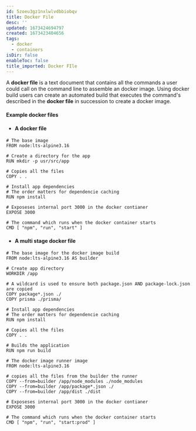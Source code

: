 ```yaml
---
id: 5zoeu3gz1nxlwlvdbbiobqv
title: Docker File
desc: ''
updated: 1673424694797
created: 1673423404656
tags:
  - docker
  - containers
isDir: false
enableToc: false
title_imported: Docker FIle
---
```


 A **docker file** is  a text document that contains all the commands a user could call on the command line to assemble an docker image. Using docker build users can create an automated build that executes the command's described in the **docker file** in succession to create a docker image.

#### Example docker files

- #### A docker file  

```Docker
# The base image
FROM node:lts-alpine3.16

# Create a directory for the app
RUN mkdir -p usr/src/app

# Copies all the files 
COPY . .

# Install app dependencies
# The order matters for dependencie caching
RUN npm install

# Exposeses internal port 3000 in the docker contianer
EXPOSE 3000

# The command which runs when the docker container starts
CMD [ "npm", "run", "start" ]
```

- #### A multi stage docker file  

```Docker
# The base image for the docker image build
FROM node:lts-alpine3.16 AS builder

# Create app directory
WORKDIR /app

# A wildcard is used to ensure both package.json AND package-lock.json are copied
COPY package*.json ./
COPY prisma ./prisma/

# Install app dependencies
# The order matters for dependencie caching
RUN npm install

# Copies all the files 
COPY . .

# Builds the application
RUN npm run build

# The docker image runner image
FROM node:lts-alpine3.16

# copies all the files from the builder the runner
COPY --from=builder /app/node_modules ./node_modules
COPY --from=builder /app/package*.json ./
COPY --from=builder /app/dist ./dist

# Exposeses internal port 3000 in the docker contianer
EXPOSE 3000

# The command which runs when the docker container starts
CMD [ "npm", "run", "start:prod" ]
```  
